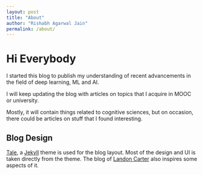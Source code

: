 ```yaml
---
layout: post
title: "About"
author: "Rishabh Agarwal Jain"
permalink: /about/
---
```


# Hi Everybody

I started this blog to publish my understanding of recent advancements in the field of deep learning, ML and AI. 

I will keep updating the blog with articles on topics that I acquire in MOOC or university.

Mostly, it will contain things related to cognitive sciences, but on occasion, there could be articles on stuff that I found interesting.

<!-- ## Me

Now, to give a brief intro about myself. My name is Rishabh Agarwal, and I completed my Bachelor's in Chemical Engineering with few electives of CS from Birla Institute of Technology and Science (BITS Pilani). Being an undergraduate in the non-CS field, it was a little difficult for me to start a career in Computer Science. Currently, I am working as a Data Scientist in Citi Bank.

Since this is my first attempt at writing online articles, you may find minor errors here and there. Feel free to correct me in the comments. -->

## Blog Design

[Tale](https://github.com/chesterhow/tale), a [Jekyll](https://jekyllrb.com/) theme is used for the blog layout. Most of the design and UI is taken directly from the theme. The blog of [Landon Carter](https://www.lycarter.com/) also inspires some aspects of it.